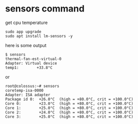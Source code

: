 # sensors command


get cpu temperature

```
sudo app upgrade 
sudo apt install lm-sensors -y
```
here is some output
```
$ sensors
thermal-fan-est-virtual-0
Adapter: Virtual device
temp1:        +33.8°C  
```

or 

```
root@colossus:~# sensors 
coretemp-isa-0000
Adapter: ISA adapter
Package id 0:  +26.0°C  (high = +80.0°C, crit = +100.0°C)
Core 0:        +23.0°C  (high = +80.0°C, crit = +100.0°C)
Core 1:        +25.0°C  (high = +80.0°C, crit = +100.0°C)
Core 2:        +24.0°C  (high = +80.0°C, crit = +100.0°C)
Core 3:        +25.0°C  (high = +80.0°C, crit = +100.0°C)

```




